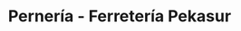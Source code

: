 ---
title: "Pernería - Ferretería Pekasur"
url: /anta/perneria-ferreteria-pekasur/
shop: hardware
---